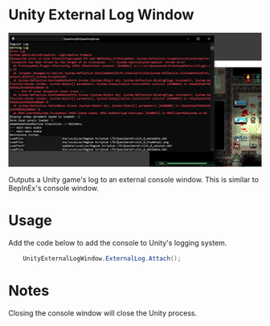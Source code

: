 # Unity External Log Window

![Log Example](./media/LogExample.png)

Outputs a Unity game's log to an external console window.  This is similar to BepInEx's console window.

# Usage
Add the code below to add the console to Unity's logging system.

```csharp
    UnityExternalLogWindow.ExternalLog.Attach();
```
# Notes

Closing the console window will close the Unity process.


